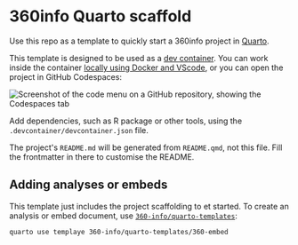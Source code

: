 # 360info Quarto scaffold

Use this repo as a template to quickly start a 360info project in [Quarto](https://quarto.org).

This template is designed to be used as a [dev container](https://containers.dev). You can work inside the container [locally using Docker and VScode](https://code.visualstudio.com/docs/devcontainers/containers), or you can open the project in GitHub Codespaces:

![Screenshot of the code menu on a GitHub repository, showing the Codespaces tab](https://github.com/360-info/quarto-scaffold/assets/6520659/dc1afe15-2c1a-4a5a-8861-e3e131dacc02)

Add dependencies, such as R package or other tools, using the `.devcontainer/devcontainer.json` file.

The project's `README.md` will be generated from `README.qmd`, not this file. Fill the frontmatter in there to customise the README.

## Adding analyses or embeds

This template just includes the project scaffolding to et started. To create an analysis or embed document, use [`360-info/quarto-templates`](https://github.com/360-info/quarto-templates):

```bash
quarto use templaye 360-info/quarto-templates/360-embed
```
